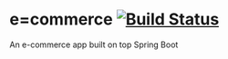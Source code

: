 # e=commerce [![Build Status](https://travis-ci.org/prajesh-ananthan/e-commerce.svg?branch=master)](https://travis-ci.org/prajesh-ananthan/e-commerce)

An e-commerce app built on top Spring Boot